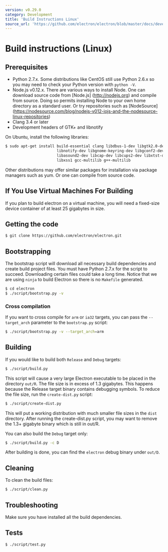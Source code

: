 ```yaml
---
version: v0.29.0
category: Development
title: 'Build Instructions Linux'
source_url: 'https://github.com/electron/electron/blob/master/docs/development/build-instructions-linux.md'
---
```


# Build instructions (Linux)

## Prerequisites

* Python 2.7.x. Some distributions like CentOS still use Python 2.6.x
so you may need to check your Python version with `python -V`.
* Node.js v0.12.x. There are various ways to install Node. One can download
source code from [Node.js] (http://nodejs.org) and compile from source.
Doing so permits installing Node to your own home directory as a standard user.
Or try repositories such as [NodeSource] (https://nodesource.com/blog/nodejs-v012-iojs-and-the-nodesource-linux-repositories)
* Clang 3.4 or later
* Development headers of GTK+ and libnotify

On Ubuntu, install the following libraries:

```bash
$ sudo apt-get install build-essential clang libdbus-1-dev libgtk2.0-dev \
                       libnotify-dev libgnome-keyring-dev libgconf2-dev \
                       libasound2-dev libcap-dev libcups2-dev libxtst-dev \
                       libxss1 gcc-multilib g++-multilib
```

Other distributions may offer similar packages for installation via package
managers such as yum. Or one can compile from source code.

## If You Use Virtual Machines For Building

If you plan to build electron on a virtual machine, you will need a fixed-size
device container of at least 25 gigabytes in size.

## Getting the code

```bash
$ git clone https://github.com/electron/electron.git
```

## Bootstrapping

The bootstrap script will download all necessary build dependencies and create
build project files. You must have Python 2.7.x for the script to succeed.
Downloading certain files could take a long time. Notice that we are using
`ninja` to build Electron so there is no `Makefile` generated.

```bash
$ cd electron
$ ./script/bootstrap.py -v
```

### Cross compilation

If you want to cross compile for `arm` or `ia32` targets, you can pass the
`--target_arch` parameter to the `bootstrap.py` script:

```bash
$ ./script/bootstrap.py -v --target_arch=arm
```

## Building

If you would like to build both `Release` and `Debug` targets:

```bash
$ ./script/build.py
```

This script will cause a very large Electron executable to be placed in
the directory `out/R`. The file size is in excess of 1.3 gigabytes. This
happens because the Release target binary contains debugging symbols.
To reduce the file size, run the `create-dist.py` script:

```bash
$ ./script/create-dist.py
```

This will put a working distribution with much smaller file sizes in
the `dist` directory. After running the create-dist.py script, you
may want to remove the 1.3+ gigabyte binary which is still in out/R.

You can also build the `Debug` target only:

```bash
$ ./script/build.py -c D
```

After building is done, you can find the `electron` debug binary under `out/D`.

## Cleaning

To clean the build files:

```bash
$ ./script/clean.py
```

## Troubleshooting

Make sure you have installed all the build dependencies.

## Tests

```bash
$ ./script/test.py
```

